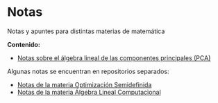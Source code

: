 # Notas
Notas y apuntes para distintas materias de matemática

**Contenido:**
- [Notas sobre el álgebra lineal de las componentes principales (PCA)](../../raw/main/PCA/componentesPrincipales.pdf)

Algunas notas se encuentran en repositorios separados:
- [Notas de la materia Optimización Semidefinida](https://github.com/slap/optimizacion-semidefinida/)
- [Notas de la materia Álgebra Lineal Computacional](https://github.com/slap/ALC-apunte)
